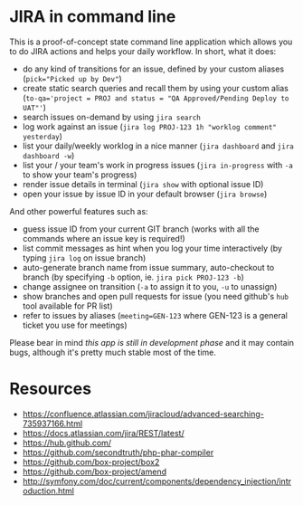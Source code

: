 # JIRA in command line

This is a proof-of-concept state command line application which allows you to do JIRA actions and helps your daily workflow.
In short, what it does:
- do any kind of transitions for an issue, defined by your custom aliases (`pick="Picked up by Dev"`)
- create static search queries and recall them by using your custom alias (`to-qa='project = PROJ and status = "QA Approved/Pending Deploy to UAT"'`)
- search issues on-demand by using `jira search`
- log work against an issue (`jira log PROJ-123 1h "worklog comment" yesterday`)
- list your daily/weekly worklog in a nice manner (`jira dashboard` and `jira dashboard -w`)
- list your / your team's work in progress issues (`jira in-progress` with `-a` to show your team's progress)
- render issue details in terminal (`jira show` with optional issue ID)
- open your issue by issue ID in your default browser (`jira browse`)

And other powerful features such as:
- guess issue ID from your current GIT branch (works with all the commands where an issue key is required!)
- list commit messages as hint when you log your time interactively (by typing `jira log` on issue branch)
- auto-generate branch name from issue summary, auto-checkout to branch (by specifying `-b` option, ie. `jira pick PROJ-123 -b`)
- change assignee on transition (`-a` to assign it to you, `-u` to unassign)
- show branches and open pull requests for issue (you need github's `hub` tool available for PR list)
- refer to issues by aliases (`meeting=GEN-123` where GEN-123 is a general ticket you use for meetings)

Please bear in mind *this app is still in development phase* and it may contain bugs, although it's pretty much stable most of the time.


# Resources
- https://confluence.atlassian.com/jiracloud/advanced-searching-735937166.html
- https://docs.atlassian.com/jira/REST/latest/
- https://hub.github.com/
- https://github.com/secondtruth/php-phar-compiler
- https://github.com/box-project/box2
- https://github.com/box-project/amend
- http://symfony.com/doc/current/components/dependency_injection/introduction.html
